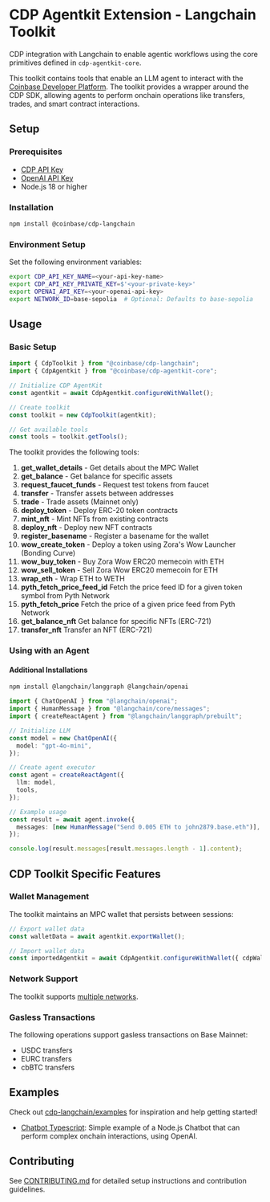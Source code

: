 # CDP Agentkit Extension - Langchain Toolkit

CDP integration with Langchain to enable agentic workflows using the core primitives defined in `cdp-agentkit-core`.

This toolkit contains tools that enable an LLM agent to interact with the [Coinbase Developer Platform](https://docs.cdp.coinbase.com/). The toolkit provides a wrapper around the CDP SDK, allowing agents to perform onchain operations like transfers, trades, and smart contract interactions.

## Setup

### Prerequisites

- [CDP API Key](https://portal.cdp.coinbase.com/access/api)
- [OpenAI API Key](https://platform.openai.com/docs/quickstart#create-and-export-an-api-key)
- Node.js 18 or higher

### Installation

```bash
npm install @coinbase/cdp-langchain
```

### Environment Setup

Set the following environment variables:

```bash
export CDP_API_KEY_NAME=<your-api-key-name>
export CDP_API_KEY_PRIVATE_KEY=$'<your-private-key>'
export OPENAI_API_KEY=<your-openai-api-key>
export NETWORK_ID=base-sepolia  # Optional: Defaults to base-sepolia
```

## Usage

### Basic Setup

```typescript
import { CdpToolkit } from "@coinbase/cdp-langchain";
import { CdpAgentkit } from "@coinbase/cdp-agentkit-core";

// Initialize CDP AgentKit
const agentkit = await CdpAgentkit.configureWithWallet();

// Create toolkit
const toolkit = new CdpToolkit(agentkit);

// Get available tools
const tools = toolkit.getTools();
```

The toolkit provides the following tools:

1. **get_wallet_details** - Get details about the MPC Wallet
2. **get_balance** - Get balance for specific assets
3. **request_faucet_funds** - Request test tokens from faucet
4. **transfer** - Transfer assets between addresses
5. **trade** - Trade assets (Mainnet only)
6. **deploy_token** - Deploy ERC-20 token contracts
7. **mint_nft** - Mint NFTs from existing contracts
8. **deploy_nft** - Deploy new NFT contracts
9. **register_basename** - Register a basename for the wallet
10. **wow_create_token** - Deploy a token using Zora's Wow Launcher (Bonding Curve)
11. **wow_buy_token** - Buy Zora Wow ERC20 memecoin with ETH
12. **wow_sell_token** - Sell Zora Wow ERC20 memecoin for ETH
13. **wrap_eth** - Wrap ETH to WETH
14. **pyth_fetch_price_feed_id** Fetch the price feed ID for a given token symbol from Pyth Network
15. **pyth_fetch_price** Fetch the price of a given price feed from Pyth Network
16. **get_balance_nft** Get balance for specific NFTs (ERC-721)
17. **transfer_nft** Transfer an NFT (ERC-721)

### Using with an Agent

#### Additional Installations

```bash
npm install @langchain/langgraph @langchain/openai
```

```typescript
import { ChatOpenAI } from "@langchain/openai";
import { HumanMessage } from "@langchain/core/messages";
import { createReactAgent } from "@langchain/langgraph/prebuilt";

// Initialize LLM
const model = new ChatOpenAI({
  model: "gpt-4o-mini",
});

// Create agent executor
const agent = createReactAgent({
  llm: model,
  tools,
});

// Example usage
const result = await agent.invoke({
  messages: [new HumanMessage("Send 0.005 ETH to john2879.base.eth")],
});

console.log(result.messages[result.messages.length - 1].content);
```

## CDP Toolkit Specific Features

### Wallet Management

The toolkit maintains an MPC wallet that persists between sessions:

```typescript
// Export wallet data
const walletData = await agentkit.exportWallet();

// Import wallet data
const importedAgentkit = await CdpAgentkit.configureWithWallet({ cdpWalletData: walletData });
```

### Network Support

The toolkit supports [multiple networks](https://docs.cdp.coinbase.com/cdp-sdk/docs/networks).

### Gasless Transactions

The following operations support gasless transactions on Base Mainnet:
- USDC transfers
- EURC transfers
- cbBTC transfers

## Examples

Check out [cdp-langchain/examples](./examples) for inspiration and help getting started!
- [Chatbot Typescript](./examples/chatbot-typescript/README.md): Simple example of a Node.js Chatbot that can perform complex onchain interactions, using OpenAI.

## Contributing

See [CONTRIBUTING.md](../../CONTRIBUTING.md) for detailed setup instructions and contribution guidelines.
